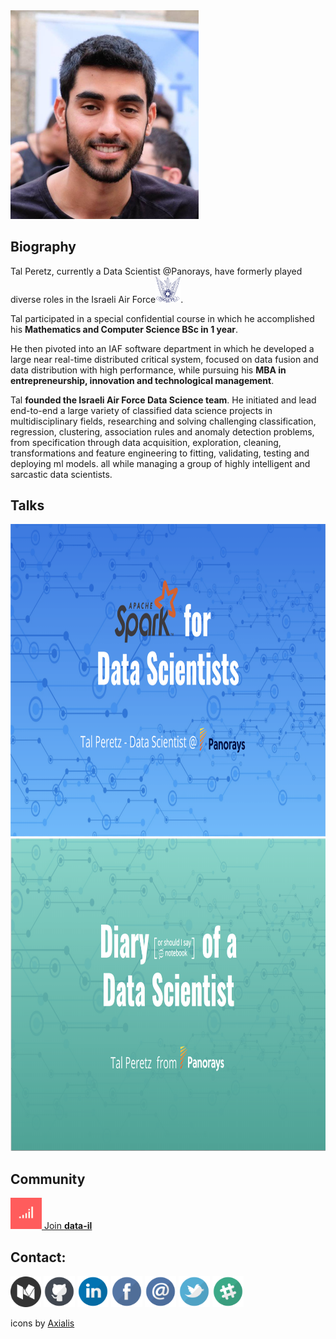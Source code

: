 <img src="./photos/tal_peretz_profile.jpg" width="301" height="334" />

## Biography

Tal Peretz, currently a Data Scientist @Panorays, have formerly played diverse roles in the Israeli Air Force<img src="./icons/IAF.png" width="40"/>. 

Tal participated in a special confidential course in which he accomplished his **Mathematics and Computer Science BSc in 1 year**.

He then pivoted into an IAF software department in which he developed a large near real-time distributed critical system, focused on data fusion and data distribution with high performance, while pursuing his **MBA in entrepreneurship, innovation and technological management**.

Tal **founded the Israeli Air Force Data Science team**. 
He initiated and lead end-to-end a large variety of classified data science projects in multidisciplinary fields, 
researching and solving challenging classification, regression, clustering, association rules and anomaly detection problems, 
from specification through data acquisition, exploration, cleaning, transformations and feature engineering to fitting, validating, testing and deploying ml models. 
all while managing a group of highly intelligent and sarcastic data scientists.

## Talks
[<img src="./photos/spark_for_data_scientists.png" height="500"/>](spark_for_data_scientists/spark_for_data_scientists.md)
[<img src="./photos/diary_of_a_data_scientist.png" height="500"/>](diary_of_a_data_scientist/diary_of_a_data_scientist.md)

## Community
[<img src="./icons/data-il.png" width="50" height="50"/>](https://goo.gl/UCSsrE)[ Join **data-il**](https://goo.gl/UCSsrE) 


## Contact:
[<img src="./icons/medium.png" width="49" height="49"/>](https://medium.com/@talperetz24)
[<img src="./icons/github.png" width="50" height="50"/>](https://github.com/talperetz)
[<img src="./icons/linkedin.png" width="50" height="50"/>](https://www.linkedin.com/in/tal-per/)
[<img src="./icons/facebook.png" width="50" height="50"/>](https://www.facebook.com/talperetz24)
[<img src="./icons/email.png" width="50" height="50"/>](mailto:talperetz24@gmail.com?subject=you%20are%20awesome&body=I%20really%20enjoyed%20your%20talk)
[<img src="./icons/twitter.png" width="50" height="50"/>](https://twitter.com/talperetz24)
[<img src="./icons/slack.png" width="50" height="50"/>](https://goo.gl/UCSsrE)

icons by [Axialis](https://www.iconfinder.com/WillE)